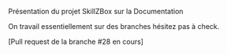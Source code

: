 Présentation du projet SkillZBox sur la Documentation

On travail essentiellement sur des branches hésitez pas à check.

[Pull request de la branche #28 en cours]
